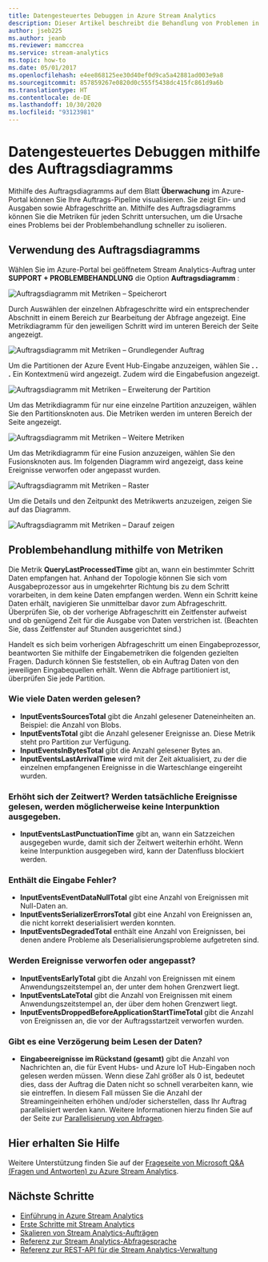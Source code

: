 ```yaml
---
title: Datengesteuertes Debuggen in Azure Stream Analytics
description: Dieser Artikel beschreibt die Behandlung von Problemen in Azure Stream Analytics-Aufträgen mithilfe von Auftragsdiagrammen und Metriken im Azure-Portal.
author: jseb225
ms.author: jeanb
ms.reviewer: mamccrea
ms.service: stream-analytics
ms.topic: how-to
ms.date: 05/01/2017
ms.openlocfilehash: e4ee868125ee30d40ef0d9ca5a42881ad003e9a8
ms.sourcegitcommit: 857859267e0820d0c555f5438dc415fc861d9a6b
ms.translationtype: HT
ms.contentlocale: de-DE
ms.lasthandoff: 10/30/2020
ms.locfileid: "93123981"
---
```

# <a name="data-driven-debugging-by-using-the-job-diagram"></a>Datengesteuertes Debuggen mithilfe des Auftragsdiagramms

Mithilfe des Auftragsdiagramms auf dem Blatt **Überwachung** im Azure-Portal können Sie Ihre Auftrags-Pipeline visualisieren. Sie zeigt Ein- und Ausgaben sowie Abfrageschritte an. Mithilfe des Auftragsdiagramms können Sie die Metriken für jeden Schritt untersuchen, um die Ursache eines Problems bei der Problembehandlung schneller zu isolieren.

## <a name="using-the-job-diagram"></a>Verwendung des Auftragsdiagramms

Wählen Sie im Azure-Portal bei geöffnetem Stream Analytics-Auftrag unter **SUPPORT + PROBLEMBEHANDLUNG** die Option **Auftragsdiagramm** :

![Auftragsdiagramm mit Metriken – Speicherort](./media/stream-analytics-job-diagram-with-metrics/stream-analytics-job-diagram-with-metrics-portal-1.png)

Durch Auswählen der einzelnen Abfrageschritte wird ein entsprechender Abschnitt in einem Bereich zur Bearbeitung der Abfrage angezeigt. Eine Metrikdiagramm für den jeweiligen Schritt wird im unteren Bereich der Seite angezeigt.

![Auftragsdiagramm mit Metriken – Grundlegender Auftrag](./media/stream-analytics-job-diagram-with-metrics/stream-analytics-job-diagram-with-metrics-portal-2.png)

Um die Partitionen der Azure Event Hub-Eingabe anzuzeigen, wählen Sie **. . .** Ein Kontextmenü wird angezeigt. Zudem wird die Eingabefusion angezeigt.

![Auftragsdiagramm mit Metriken – Erweiterung der Partition](./media/stream-analytics-job-diagram-with-metrics/stream-analytics-job-diagram-with-metrics-portal-3.png)

Um das Metrikdiagramm für nur eine einzelne Partition anzuzeigen, wählen Sie den Partitionsknoten aus. Die Metriken werden im unteren Bereich der Seite angezeigt.

![Auftragsdiagramm mit Metriken – Weitere Metriken](./media/stream-analytics-job-diagram-with-metrics/stream-analytics-job-diagram-with-metrics-portal-4.png)

Um das Metrikdiagramm für eine Fusion anzuzeigen, wählen Sie den Fusionsknoten aus. Im folgenden Diagramm wird angezeigt, dass keine Ereignisse verworfen oder angepasst wurden.

![Auftragsdiagramm mit Metriken – Raster](./media/stream-analytics-job-diagram-with-metrics/stream-analytics-job-diagram-with-metrics-portal-5.png)

Um die Details und den Zeitpunkt des Metrikwerts anzuzeigen, zeigen Sie auf das Diagramm.

![Auftragsdiagramm mit Metriken – Darauf zeigen](./media/stream-analytics-job-diagram-with-metrics/stream-analytics-job-diagram-with-metrics-portal-6.png)

## <a name="troubleshoot-by-using-metrics"></a>Problembehandlung mithilfe von Metriken

Die Metrik **QueryLastProcessedTime** gibt an, wann ein bestimmter Schritt Daten empfangen hat. Anhand der Topologie können Sie sich vom Ausgabeprozessor aus in umgekehrter Richtung bis zu dem Schritt vorarbeiten, in dem keine Daten empfangen werden. Wenn ein Schritt keine Daten erhält, navigieren Sie unmittelbar davor zum Abfrageschritt. Überprüfen Sie, ob der vorherige Abfrageschritt ein Zeitfenster aufweist und ob genügend Zeit für die Ausgabe von Daten verstrichen ist. (Beachten Sie, dass Zeitfenster auf Stunden ausgerichtet sind.)
 
Handelt es sich beim vorherigen Abfrageschritt um einen Eingabeprozessor, beantworten Sie mithilfe der Eingabemetriken die folgenden gezielten Fragen. Dadurch können Sie feststellen, ob ein Auftrag Daten von den jeweiligen Eingabequellen erhält. Wenn die Abfrage partitioniert ist, überprüfen Sie jede Partition.
 
### <a name="how-much-data-is-being-read"></a>Wie viele Daten werden gelesen?

*   **InputEventsSourcesTotal** gibt die Anzahl gelesener Dateneinheiten an. Beispiel: die Anzahl von Blobs.
*   **InputEventsTotal** gibt die Anzahl gelesener Ereignisse an. Diese Metrik steht pro Partition zur Verfügung.
*   **InputEventsInBytesTotal** gibt die Anzahl gelesener Bytes an.
*   **InputEventsLastArrivalTime** wird mit der Zeit aktualisiert, zu der die einzelnen empfangenen Ereignisse in die Warteschlange eingereiht wurden.
 
### <a name="is-time-moving-forward-if-actual-events-are-read-punctuation-might-not-be-issued"></a>Erhöht sich der Zeitwert? Werden tatsächliche Ereignisse gelesen, werden möglicherweise keine Interpunktion ausgegeben.

*   **InputEventsLastPunctuationTime** gibt an, wann ein Satzzeichen ausgegeben wurde, damit sich der Zeitwert weiterhin erhöht. Wenn keine Interpunktion ausgegeben wird, kann der Datenfluss blockiert werden.
 
### <a name="are-there-any-errors-in-the-input"></a>Enthält die Eingabe Fehler?

*   **InputEventsEventDataNullTotal** gibt eine Anzahl von Ereignissen mit Null-Daten an.
*   **InputEventsSerializerErrorsTotal** gibt eine Anzahl von Ereignissen an, die nicht korrekt deserialisiert werden konnten.
*   **InputEventsDegradedTotal** enthält eine Anzahl von Ereignissen, bei denen andere Probleme als Deserialisierungsprobleme aufgetreten sind.
 
### <a name="are-events-being-dropped-or-adjusted"></a>Werden Ereignisse verworfen oder angepasst?

*   **InputEventsEarlyTotal** gibt die Anzahl von Ereignissen mit einem Anwendungszeitstempel an, der unter dem hohen Grenzwert liegt.
*   **InputEventsLateTotal** gibt die Anzahl von Ereignissen mit einem Anwendungszeitstempel an, der über dem hohen Grenzwert liegt.
*   **InputEventsDroppedBeforeApplicationStartTimeTotal** gibt die Anzahl von Ereignissen an, die vor der Auftragsstartzeit verworfen wurden.
 
### <a name="are-we-falling-behind-in-reading-data"></a>Gibt es eine Verzögerung beim Lesen der Daten?

*   **Eingabeereignisse im Rückstand (gesamt)** gibt die Anzahl von Nachrichten an, die für Event Hubs- und Azure IoT Hub-Eingaben noch gelesen werden müssen. Wenn diese Zahl größer als 0 ist, bedeutet dies, dass der Auftrag die Daten nicht so schnell verarbeiten kann, wie sie eintreffen. In diesem Fall müssen Sie die Anzahl der Streamingeinheiten erhöhen und/oder sicherstellen, dass Ihr Auftrag parallelisiert werden kann. Weitere Informationen hierzu finden Sie auf der Seite zur [Parallelisierung von Abfragen](./stream-analytics-parallelization.md). 


## <a name="get-help"></a>Hier erhalten Sie Hilfe
Weitere Unterstützung finden Sie auf der [Frageseite von Microsoft Q&A (Fragen und Antworten) zu Azure Stream Analytics](/answers/topics/azure-stream-analytics.html). 

## <a name="next-steps"></a>Nächste Schritte
* [Einführung in Azure Stream Analytics](stream-analytics-introduction.md)
* [Erste Schritte mit Stream Analytics](stream-analytics-real-time-fraud-detection.md)
* [Skalieren von Stream Analytics-Aufträgen](stream-analytics-scale-jobs.md)
* [Referenz zur Stream Analytics-Abfragesprache](/stream-analytics-query/stream-analytics-query-language-reference)
* [Referenz zur REST-API für die Stream Analytics-Verwaltung](/rest/api/streamanalytics/)